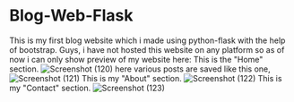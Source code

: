 # Blog-Web-Flask
This is my first blog website which i made using python-flask with the help of bootstrap.
Guys, i have not hosted this website on any platform so as of now i can only show preview of my website here:
This is the "Home" section.
![Screenshot (120)](https://github.com/shubhsundaram/Blog-Web-Flask/assets/108191939/62a0fa2c-fb09-4dc6-832c-7fc80fd97125)
here various posts are saved like this one,
![Screenshot (121)](https://github.com/shubhsundaram/Blog-Web-Flask/assets/108191939/b41f92f3-96d7-469d-93a6-e453dd5f6e9d)
This is my "About" section.
![Screenshot (122)](https://github.com/shubhsundaram/Blog-Web-Flask/assets/108191939/8333ba58-5150-4714-a12f-55ce0cc84c76)
This is my "Contact" section.
![Screenshot (123)](https://github.com/shubhsundaram/Blog-Web-Flask/assets/108191939/65ef5763-cb3b-4241-897f-28dda7402a40)
